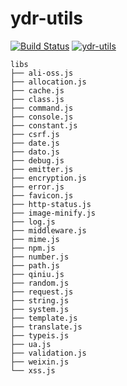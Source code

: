 # ydr-utils
[![Build Status][travis-img]][travis-url] 
[![ydr-utils][shields-img]][shields-url]

[travis-img]: https://travis-ci.org/cloudcome/nodejs-ydr-utils.svg?branch=master
[travis-url]: https://travis-ci.org/cloudcome/nodejs-ydr-utils
[shields-img]: https://img.shields.io/npm/v/ydr-utils.svg
[shields-url]: https://www.npmjs.com/package/ydr-utils



```
libs
├── ali-oss.js
├── allocation.js
├── cache.js
├── class.js
├── command.js
├── console.js
├── constant.js
├── csrf.js
├── date.js
├── dato.js
├── debug.js
├── emitter.js
├── encryption.js
├── error.js
├── favicon.js
├── http-status.js
├── image-minify.js
├── log.js
├── middleware.js
├── mime.js
├── npm.js
├── number.js
├── path.js
├── qiniu.js
├── random.js
├── request.js
├── string.js
├── system.js
├── template.js
├── translate.js
├── typeis.js
├── ua.js
├── validation.js
├── weixin.js
└── xss.js
```